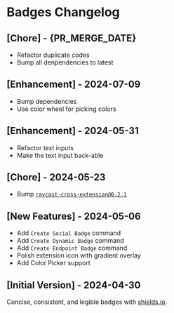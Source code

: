 # Badges Changelog

## [Chore] - {PR_MERGE_DATE}

- Refactor duplicate codes
- Bump all denpendencies to latest

## [Enhancement] - 2024-07-09

- Bump dependencies
- Use color wheel for picking colors

## [Enhancement] - 2024-05-31

- Refactor text inputs
- Make the text input back-able

## [Chore] - 2024-05-23

- Bump [`raycast-cross-extension@0.2.1`](https://github.com/LitoMore/raycast-cross-extension-conventions)

## [New Features] - 2024-05-06

- Add `Create Social Badge` command
- Add `Create Dynamic Badge` command
- Add `Create Endpoint Badge` command
- Polish extension icon with gradient overlay
- Add Color Picker support

## [Initial Version] - 2024-04-30

Concise, consistent, and legible badges with [shields.io](https://github.com/badges/shields).
